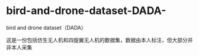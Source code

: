 # bird-and-drone-dataset-DADA-
bird and drone dataset（DADA）

这是一份包括仿生无人机和四旋翼无人机的数据集，数据由本人标注，但大部分并非本人采集